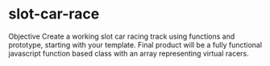 # slot-car-race
Objective
Create a working slot car racing track using functions and prototype, starting with your template.
Final product will be a fully functional javascript function based class with an array
representing virtual racers.
